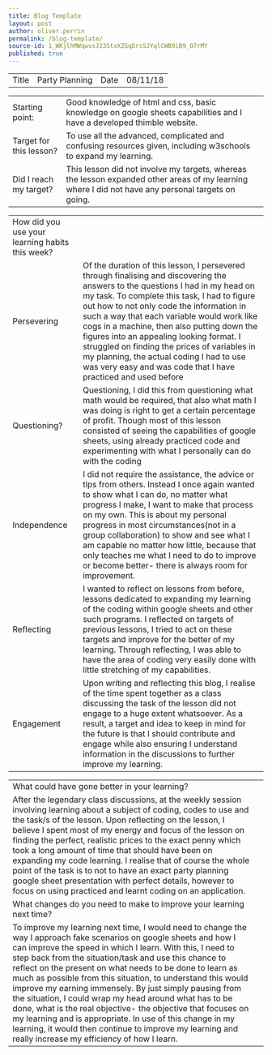 ```yaml
---
title: Blog Template
layout: post
author: oliver.perrin
permalink: /blog-template/
source-id: 1_WKjlhMWqwvsJ23StxXZGqDrsSJYqlCWB9iB9_O7rMY
published: true
---
```

<table>
  <tr>
    <td>Title</td>
    <td>Party Planning</td>
    <td>Date</td>
    <td>08/11/18</td>
  </tr>
</table>


<table>
  <tr>
    <td>Starting point:</td>
    <td>Good knowledge of html and css, basic knowledge on google sheets capabilities and I have a developed thimble website.</td>
  </tr>
  <tr>
    <td>Target for this lesson?</td>
    <td>To use all the advanced, complicated and confusing resources given, including w3schools to expand my learning.</td>
  </tr>
  <tr>
    <td>Did I reach my target? </td>
    <td>This lesson did not involve my targets, whereas the lesson expanded other areas of my learning where I did not have any personal targets on going.</td>
  </tr>
</table>


<table>
  <tr>
    <td>How did you use your learning habits this week?</td>
    <td></td>
  </tr>
  <tr>
    <td>Persevering</td>
    <td>Of the duration of this lesson, I persevered through finalising and discovering the answers to the questions I had in my head on my task. To complete this task, I had to figure out how to not only code the information in such a way that each variable would work like cogs in a machine, then also putting down the figures into an appealing looking format. I struggled on finding the prices of variables in my planning, the actual coding I had to use was very easy and was code that I have practiced and used before</td>
  </tr>
  <tr>
    <td>Questioning?</td>
    <td>Questioning, I did this from questioning what math would be required, that also what math I was doing is right to get a certain percentage of profit. Though most of this lesson consisted of seeing the capabilities of google sheets, using already practiced code and experimenting with what I personally can do with the coding</td>
  </tr>
  <tr>
    <td>Independence</td>
    <td>I did not require the assistance, the advice or tips from others. Instead I once again wanted to show what I can do, no matter what progress I make, I want to make that process on my own. This is about my personal progress in most circumstances(not in a group collaboration) to show and see what I am capable no matter how little, because that only teaches me what I need to do to improve or become better- there is always room for improvement.</td>
  </tr>
  <tr>
    <td>Reflecting</td>
    <td>I wanted to reflect on lessons from before, lessons dedicated to expanding my learning of the coding within google sheets and other such programs. I reflected on targets of previous lessons, I tried to act on these targets and improve for the better of my learning. Through reflecting, I was able to have the area of coding very easily done with little stretching of my capabilities.</td>
  </tr>
  <tr>
    <td>Engagement</td>
    <td>Upon writing and reflecting this blog, I realise of the time spent together as a class discussing the task of the lesson did not engage to a huge extent whatsoever. As a result, a target and idea to keep in mind for the future is that I should contribute and engage while also ensuring I understand information in the discussions to further improve my learning.</td>
  </tr>
</table>


<table>
  <tr>
    <td>What could have gone better in your learning?</td>
    <td></td>
  </tr>
  <tr>
    <td>After the legendary class discussions, at the weekly session involving learning about a subject of coding, codes to use and the task/s of the lesson. Upon reflecting on the lesson, I believe I spent most of my energy and focus of the lesson on finding the perfect, realistic prices to the exact penny which took a long amount of time that should have been on expanding my code learning. I realise that of course the whole point of the task is to not to have an exact party planning google sheet presentation with perfect details, however to focus on using practiced and learnt coding on an application. </td>
    <td></td>
  </tr>
  <tr>
    <td>What changes do you need to make to improve your learning next time?</td>
    <td></td>
  </tr>
  <tr>
    <td>To improve my learning next time, I would need to change the way I approach fake scenarios on google sheets and how I can improve the speed in which I learn.  With this, I need to step back from the situation/task and use this chance to reflect on the present on what needs to be done to learn as much as possible from this situation, to understand this would improve my earning immensely. By just simply pausing from the situation, I could wrap my head around what has to be done, what is the real objective- the objective that focuses on my learning and is appropriate. In use of this change in my learning, it would then continue to improve my learning and really increase my efficiency of how I learn.</td>
    <td></td>
  </tr>
</table>


